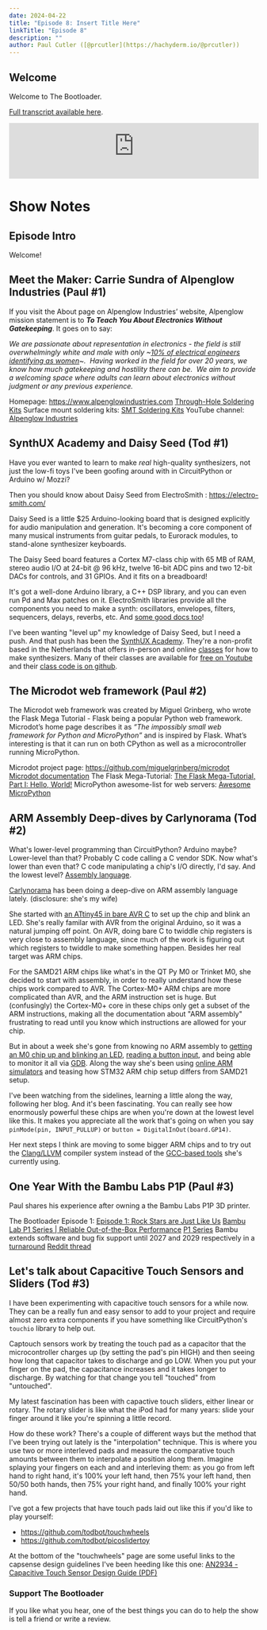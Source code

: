 ```yaml
---
date: 2024-04-22
title: "Episode 8: Insert Title Here"
linkTitle: "Episode 8"
description: ""
author: Paul Cutler ([@prcutler](https://hachyderm.io/@prcutler))
---
```

## Welcome
Welcome to The Bootloader.  

[Full transcript available here](https://thebootloader.net/blog/2024/04/22/episode-8-transcript/).

<iframe width="100%" height="112" frameborder="0" scrolling="no" style="width: 100%; height: 112px;  overflow: hidden;" src="https://www.circuitpythonshow.com/@thebootloader/episodes/the-circuitpython-9-release-show/embed/dark"></iframe>

# Show Notes

## Episode Intro

Welcome!  

## Meet the Maker: Carrie Sundra of Alpenglow Industries (Paul #1)

If you visit the About page on Alpenglow Industries’ website, Alpenglow mission statement is to  ***To Teach You About Electronics Without Gatekeeping***.  It goes on to say:

*We are passionate about representation in electronics - the field is still overwhelmingly white and male with only ~[10% of electrical engineers identifying as women](https://www.zippia.com/electrical-engineer-jobs/demographics/)~.  Having worked in the field for over 20 years, we know how much gatekeeping and hostility there can be.  We aim to provide a welcoming space where adults can learn about electronics without judgment or any previous experience.*

Homepage:  https://www.alpenglowindustries.com
[Through-Hole Soldering Kits](https://www.alpenglowindustries.com/collections/through-hole-soldering-kits)
Surface mount soldering kits: [SMT Soldering Kits](https://www.alpenglowindustries.com/collections/smt-soldering-kits)
YouTube channel:  [Alpenglow Industries](https://www.youtube.com/alpenglowindustries)

## SynthUX Academy and Daisy Seed (Tod #1)

Have you ever wanted to learn to make *real* high-quality synthesizers, 
not just the low-fi toys I've been goofing around with in CircuitPython or Arduino w/ Mozzi? 

Then you should know about Daisy Seed from ElectroSmith : https://electro-smith.com/

Daisy Seed is a little $25 Arduino-looking board that is designed explicitly for 
audio manipulation and generation.  It's becoming a core component of many 
musical instruments from guitar pedals, to Eurorack modules, to stand-alone
synthesizer keyboards.  

The Daisy Seed board features a Cortex M7-class chip with 65 MB of RAM, stereo
audio I/O at 24-bit @ 96 kHz, twelve 16-bit ADC pins and two 12-bit DACs
for controls, and 31 GPIOs.  And it fits on a breadboard!

It's got a well-done Arduino library, a C++ DSP library, and you can even
run Pd and Max patches on it. ElectroSmith libraries provide all the 
components you need to make a synth: oscillators, envelopes, filters, sequencers,
delays, reverbs, etc. And [some good docs too](https://github.com/electro-smith/DaisyWiki/wiki)!

I've been wanting "level up" my knowledge of Daisy Seed, but I need a push. 
And that push has been the [SynthUX Academy](https://www.synthux.academy/).
They're a non-profit based in the Netherlands that offers in-person and 
online [classes](https://learn.synthux.academy/) for how to make synthesizers. 
Many of their classes are available for [free on Youtube](https://www.youtube.com/@SynthuxAcademy) 
and their [class code is on github](https://github.com/Synthux-Academy). 


## The Microdot web framework (Paul #2)

The Microdot web framework was created by Miguel Grinberg, who wrote the Flask Mega Tutorial - Flask being a popular Python web framework.  Microdot’s home page describes it as *“The impossibly small web framework for Python and MicroPython”* and is inspired by Flask. What’s interesting is that it can run on both CPython as well as a microcontroller running MicroPython.

Microdot project page: https://github.com/miguelgrinberg/microdot
[Microdot documentation](https://microdot.readthedocs.io/en/latest/)
The Flask Mega-Tutorial:  [The Flask Mega-Tutorial, Part I: Hello, World!](https://blog.miguelgrinberg.com/post/the-flask-mega-tutorial-part-i-hello-world)
MicroPython awesome-list for web servers: [Awesome MicroPython](https://awesome-micropython.com/#web)

## ARM Assembly Deep-dives by Carlynorama (Tod #2)

What's lower-level programming than CircuitPython?  Arduino maybe? 
Lower-level than that? Probably C code calling a C vendor SDK. 
Now what's lower than even that?  C code manipulating a chip's I/O directly, 
I'd say. And the lowest level? [Assembly language](https://en.wikipedia.org/wiki/Assembly_language).

[Carlynorama](https://www.whynotestflight.com/) has been doing a deep-dive on 
ARM assembly language lately.  (disclosure: she's my wife)

She started with 
[an ATtiny45 in bare AVR C](https://www.whynotestflight.com/excuses/hello-led-on-an-avr-attiny45-in-c/)
to set up the chip and blink an LED.  She's really familar with AVR from the original Arduino,
so it was a natural jumping off point.  On AVR, doing bare C to twiddle chip registers
is very close to assembly language, since much of the work is figuring out which
registers to twiddle to make something happen. Besides her real target was ARM chips.

For the SAMD21 ARM chips like what's in the QT Py M0 or Trinket M0, she decided to start 
with assembly, in order to really understand how these chips work compared to AVR.
The Cortex-M0+ ARM chips are more complicated than AVR, and the ARM instruction set is huge. 
But (confusingly) the Cortex-M0+ core in these chips only get a subset of the ARM instructions,
making all the documentation about "ARM assembly" frustrating to read until you know 
which instructions are allowed for your chip.

But in about a week she's gone from knowing no ARM assembly to 
[getting an M0 chip up and blinking an LED](https://www.whynotestflight.com/excuses/its-alive-samd21e18a-assembly-no-sdk/), 
[reading a button input](https://www.whynotestflight.com/excuses/and-now-for-3-ways-to-set-an-internal-pullup/), 
and being able to monitor it all via [GDB](https://sourceware.org/gdb/).
Along the way she's been using
[online ARM simulators](https://cpulator.01xz.net/?sys=arm-de1soc) 
and teasing how STM32 ARM chip setup differs from SAMD21 setup.

I've been watching from the sidelines, learning a little along the way, following her blog. 
And it's been fascinating. You can really see how enormously powerful these chips are
when you're down at the lowest level like this.  It makes you appreciate all the work
that's going on when you say `pinMode(pin, INPUT_PULLUP)` or `button = DigitalInOut(board.GP14)`.

Her next steps I think are moving to some bigger ARM chips and to try out the 
[Clang/LLVM](https://clang.llvm.org/) compiler system instead of the 
[GCC-based tools](https://developer.arm.com/Tools%20and%20Software/GNU%20Toolchain) she's currently using. 

## One Year With the Bambu Labs P1P (Paul #3)

Paul shares his experience after owning a the Bambu Labs P1P 3D printer.

The Bootloader Episode 1: [Episode 1: Rock Stars are Just Like Us](https://thebootloader.net/blog/2022/09/26/episode-1-rock-stars-are-just-like-us/)
[Bambu Lab P1 Series | Reliable Out-of-the-Box Performance](https://bambulab.com/en-us/p1?product=p1p)
[P1 Series](https://wiki.bambulab.com/en/p1)
Bambu extends software and bug fix support until 2027 and 2029 respectively in a [turnaround](https://www.tomshardware.com/3d-printing/bambu-lab-printer-firmware-updates-have-limited-timeline) [Reddit thread](https://www.reddit.com/r/BambuLab/comments/1cco9v0/bambu_have_massively_extended_the_software_update/)


##  Let's talk about Capacitive Touch Sensors and Sliders (Tod #3)

I have been experimenting with capacitive touch sensors for a while now. 
They can be a really fun and easy sensor to add to your project and require 
almost zero extra components if you have something like CircuitPython's `touchio` 
library to help out. 

Captouch sensors work by treating the touch pad as a capacitor that the microcontroller
charges up (by setting the pad's pin HIGH) and then seeing how long that capacitor
takes to discharge and go LOW. When you put your finger on the pad, the capacitance
increases and it takes longer to discharge.  By watching for that change you 
tell "touched" from "untouched".

My latest fascination has been with capactive touch sliders, either linear or rotary.
The rotary slider is like what the iPod had for many years: slide your finger
around it like you're spinning a little record. 

How do these work? There's a couple of different ways but the method that I've 
been trying out lately is the "interpolation" technique. This is where you
use two or more interleved pads and measure the comparative touch amounts 
between them to interpolate a position along them. Imagine splaying your fingers
on each and and interleving them: as you go from left hand to right hand, it's 
100% your left hand, then 75% your left hand, then 50/50 both hands, then 75% your
right hand, and finally 100% your right hand.

I've got a few projects that have touch pads laid out like this if you'd 
like to play yourself:

- https://github.com/todbot/touchwheels
- https://github.com/todbot/picoslidertoy

At the bottom of the "touchwheels" page are some useful links to the
capsense design guidelines I've been heeding like this one: 
[AN2934 - Capacitive Touch Sensor Design Guide (PDF)](https://ww1.microchip.com/downloads/en/Appnotes/Capacitive-Touch-Sensor-Design-Guide-DS00002934-B.pdf)


### Support The Bootloader

If you like what you hear, one of the best things you can do to help the show is tell a friend or write a review.

